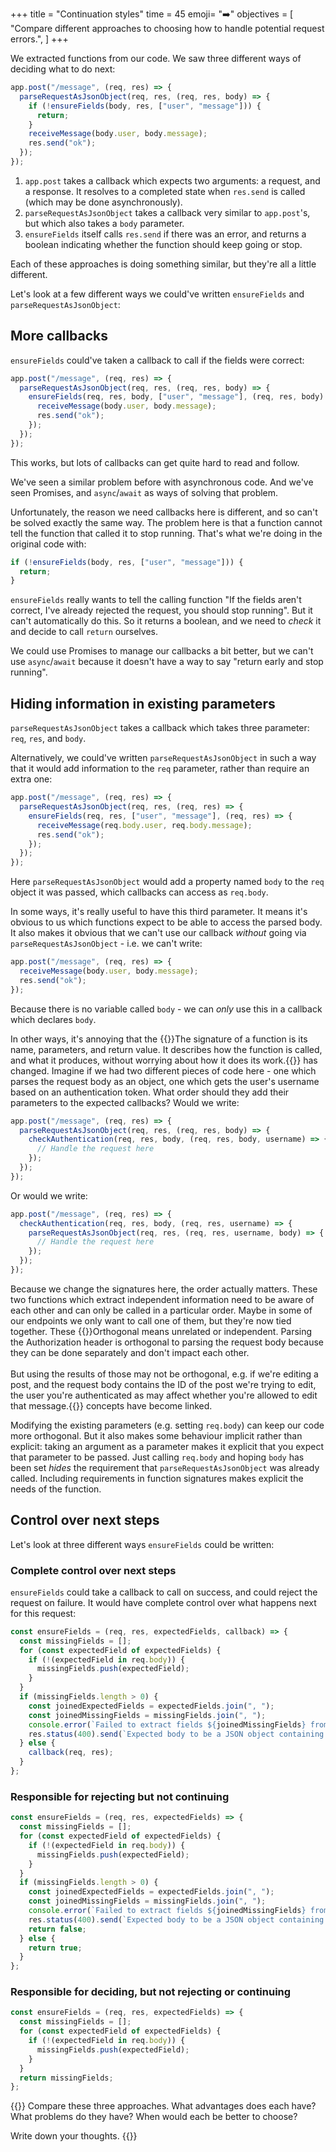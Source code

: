 +++
title = "Continuation styles"
time = 45
emoji= "➡️"
objectives = [
    "Compare different approaches to choosing how to handle potential request errors.",
]
+++

We extracted functions from our code. We saw three different ways of deciding what to do next:

```js
app.post("/message", (req, res) => {
  parseRequestAsJsonObject(req, res, (req, res, body) => {
    if (!ensureFields(body, res, ["user", "message"])) {
      return;
    }
    receiveMessage(body.user, body.message);
    res.send("ok");
  });
});
```

1. `app.post` takes a callback which expects two arguments: a request, and a response. It resolves to a completed state when `res.send` is called (which may be done asynchronously).
1. `parseRequestAsJsonObject` takes a callback very similar to `app.post`'s, but which also takes a `body` parameter.
1. `ensureFields` itself calls `res.send` if there was an error, and returns a boolean indicating whether the function should keep going or stop.

Each of these approaches is doing something similar, but they're all a little different.

Let's look at a few different ways we could've written `ensureFields` and `parseRequestAsJsonObject`:

## More callbacks

`ensureFields` could've taken a callback to call if the fields were correct:

```js
app.post("/message", (req, res) => {
  parseRequestAsJsonObject(req, res, (req, res, body) => {
    ensureFields(req, res, body, ["user", "message"], (req, res, body) => {
      receiveMessage(body.user, body.message);
      res.send("ok");
    });
  });
});
```

This works, but lots of callbacks can get quite hard to read and follow.

We've seen a similar problem before with asynchronous code. And we've seen Promises, and `async`/`await` as ways of solving that problem.

Unfortunately, the reason we need callbacks here is different, and so can't be solved exactly the same way. The problem here is that a function cannot tell the function that called it to stop running. That's what we're doing in the original code with:

```js
if (!ensureFields(body, res, ["user", "message"])) {
  return;
}
```

`ensureFields` really wants to tell the calling function "If the fields aren't correct, I've already rejected the request, you should stop running". But it can't automatically do this. So it returns a boolean, and we need to _check_ it and decide to call `return` ourselves.

We could use Promises to manage our callbacks a bit better, but we can't use `async`/`await` because it doesn't have a way to say "return early and stop running".

## Hiding information in existing parameters

`parseRequestAsJsonObject` takes a callback which takes three parameter: `req`, `res`, and `body`.

Alternatively, we could've written `parseRequestAsJsonObject` in such a way that it would add information to the `req` parameter, rather than require an extra one:

```js
app.post("/message", (req, res) => {
  parseRequestAsJsonObject(req, res, (req, res) => {
    ensureFields(req, res, ["user", "message"], (req, res) => {
      receiveMessage(req.body.user, req.body.message);
      res.send("ok");
    });
  });
});
```

Here `parseRequestAsJsonObject` would add a property named `body` to the `req` object it was passed, which callbacks can access as `req.body`.

In some ways, it's really useful to have this third parameter. It means it's obvious to us which functions expect to be able to access the parsed body. It also makes it obvious that we can't use our callback _without_ going via `parseRequestAsJsonObject` - i.e. we can't write:

```js
app.post("/message", (req, res) => {
  receiveMessage(body.user, body.message);
  res.send("ok");
});
```

Because there is no variable called `body` - we can _only_ use this in a callback which declares `body`.

In other ways, it's annoying that the {{<tooltip title="Function signature" text="signature of the function">}}The signature of a function is its name, parameters, and return value. It describes how the function is called, and what it produces, without worrying about how it does its work.{{</tooltip>}} has changed. Imagine if we had two different pieces of code here - one which parses the request body as an object, one which gets the user's username based on an authentication token. What order should they add their parameters to the expected callbacks? Would we write:

```js
app.post("/message", (req, res) => {
  parseRequestAsJsonObject(req, res, (req, res, body) => {
    checkAuthentication(req, res, body, (req, res, body, username) => {
      // Handle the request here
    });
  });
});
```

Or would we write:

```js
app.post("/message", (req, res) => {
  checkAuthentication(req, res, body, (req, res, username) => {
    parseRequestAsJsonObject(req, res, (req, res, username, body) => {
      // Handle the request here
    });
  });
});
```

Because we change the signatures here, the order actually matters. These two functions which extract independent information need to be aware of each other and can only be called in a particular order. Maybe in some of our endpoints we only want to call one of them, but they're now tied together. These {{<tooltip title="Orthogonality" text="orthogonal">}}Orthogonal means unrelated or independent. Parsing the Authorization header is orthogonal to parsing the request body because they can be done separately and don't impact each other.<br /><br />But using the results of those may not be orthogonal, e.g. if we're editing a post, and the request body contains the ID of the post we're trying to edit, the user you're authenticated as may affect whether you're allowed to edit that message.{{</tooltip>}} concepts have become linked.

Modifying the existing parameters (e.g. setting `req.body`) can keep our code more orthogonal. But it also makes some behaviour implicit rather than explicit: taking an argument as a parameter makes it explicit that you expect that parameter to be passed. Just calling `req.body` and hoping `body` has been set _hides_ the requirement that `parseRequestAsJsonObject` was already called. Including requirements in function signatures makes explicit the needs of the function.

## Control over next steps

Let's look at three different ways `ensureFields` could be written:

### Complete control over next steps

`ensureFields` could take a callback to call on success, and could reject the request on failure. It would have complete control over what happens next for this request:

```js
const ensureFields = (req, res, expectedFields, callback) => {
  const missingFields = [];
  for (const expectedField of expectedFields) {
    if (!(expectedField in req.body)) {
      missingFields.push(expectedField);
    }
  }
  if (missingFields.length > 0) {
    const joinedExpectedFields = expectedFields.join(", ");
    const joinedMissingFields = missingFields.join(", ");
    console.error(`Failed to extract fields ${joinedMissingFields} from post body: ${bodyString}`);
    res.status(400).send(`Expected body to be a JSON object containing keys ${joinedExpectedFields} but was missing ${joinedMissingFields}.`);
  } else {
    callback(req, res);
  }
};
```

### Responsible for rejecting but not continuing

```js
const ensureFields = (req, res, expectedFields) => {
  const missingFields = [];
  for (const expectedField of expectedFields) {
    if (!(expectedField in req.body)) {
      missingFields.push(expectedField);
    }
  }
  if (missingFields.length > 0) {
    const joinedExpectedFields = expectedFields.join(", ");
    const joinedMissingFields = missingFields.join(", ");
    console.error(`Failed to extract fields ${joinedMissingFields} from post body: ${bodyString}`);
    res.status(400).send(`Expected body to be a JSON object containing keys ${joinedExpectedFields} but was missing ${joinedMissingFields}.`);
    return false;
  } else {
    return true;
  }
};
```

### Responsible for deciding, but not rejecting or continuing

```js
const ensureFields = (req, res, expectedFields) => {
  const missingFields = [];
  for (const expectedField of expectedFields) {
    if (!(expectedField in req.body)) {
      missingFields.push(expectedField);
    }
  }
  return missingFields;
};
```

{{<note type="Exercise">}}
Compare these three approaches. What advantages does each have? What problems do they have? When would each be better to choose?

Write down your thoughts.
{{</note>}}
